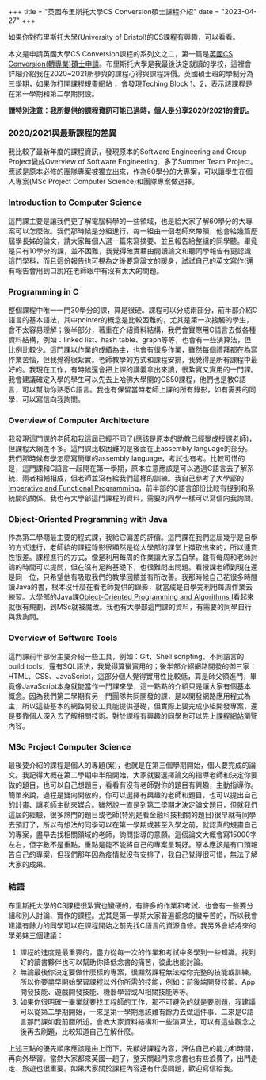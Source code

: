 +++
title = "英國布里斯托大學CS Conversion碩士課程介紹"
date = "2023-04-27"
+++

如果你對布里斯托大學(University of Bristol)的CS課程有興趣，可以看看。
<!--more-->

本文是申請英國大學CS Conversion課程的系列文之二，第一篇是[英國CS Conversion(轉專業)碩士申請](https://yo80106.github.io/posts/study-abroad/)。布里斯托大學是我最後決定就讀的學校，這裡會詳細介紹我在2020~2021所參與的課程心得與課程評價。英國碩士班的學制分為三學期，如果你打開[課程規畫網站](https://www.bris.ac.uk/unit-programme-catalogue/RouteStructure.jsa?byCohort=N&ayrCode=20%252F21&programmeCode=4COSC005T) ，會發現Teching Block 1、2，表示該課程是在第一學期和第二學期開設。

**請特別注意：我所提供的課程資訊可能已過時，個人是分享2020/2021的資訊。**

### 2020/2021與最新課程的差異

我比較了最新年度的課程資訊，發現原本的Software Engineering and Group Project變成Overview of Software Engineering、多了Summer Team Project。應該是原本必修的團隊專案被獨立出來，作為60學分的大專案，可以讓學生在個人專案(MSc Project Computer Science)和團隊專案做選擇。

### Introduction to Computer Science

這門課主要是讓我們更了解電腦科學的一些領域，也是給大家了解60學分的大專案可以怎麼做。我們那時候是分組進行，每一組由一個老師來帶領，他會給幾篇歷屆學長姊的論文，請大家每個人選一篇來寫摘要、並且報告給整組的同學聽。畢竟是只有10學分的課，並不困難，我覺得確實藉由閱讀論文和聽同學報告有更認識這門學科，而且這份報告也可視為之後要寫論文的暖身，試試自己的英文寫作(還有報告會用到口說)在老師眼中有沒有太大的問題。

### Programming in C

整個課程中唯一一門30學分的課，算是很硬。課程可以分成兩部分，前半部介紹C語言的基本語法，其中pointer的概念是比較困難的，尤其是第一次接觸的學生，會不太容易理解；後半部分，著重在介紹資料結構，我們會實際用C語言去做各種資料結構，例如：linked list、hash table、graph等等，也會有一些演算法，但比例比較少。這門課以作業的成績為主，也會有很多作業，雖然每個禮拜都在為寫作業苦惱，但我覺得很紮實。老師教學的方式和課程安排，我覺得是所有課程中最好的。我現在工作，有時候還會把上課的講義拿出來讀，很紮實又實用的一門課。我會建議確定入學的學生可以先去上哈佛大學開的CS50課程，他們也是教C語言，可以幫助你熟悉C語言。我也有保留當時老師上課的所有錄影，如有需要的同學，可以寫信向我詢問。

### Overview of Computer Architecture

我發現這門課的老師和我這屆已經不同了(應該是原本的助教已經變成授課老師)，但課程大綱差不多。這門課比較困難的是後面在上assembly language的部分。我們那時候有學怎麼寫簡單的assembly language，考試也有考。比較可惜的是，這門課和C語言一起開在第一學期，原本立意應該是可以透過C語言去了解系統，兩者相輔相成，但老師並沒有給我們這樣的訓練。我自己參考了大學部的[Imperative and Functional Programming](https://www.bris.ac.uk/unit-programme-catalogue/UnitDetails.jsa?ayrCode=22%2F23&unitCode=COMS10016)，前半部的C語言部份比較有提到和系統間的關係。我也有大學部這門課程的資料，需要的同學一樣可以寫信向我詢問。

### Object-Oriented Programming with Java

作為第二學期最主要的程式課，我給它偏差的評價。這門課在我們這屆幾乎是自學的方式進行，老師給的課程錄影很顯然是從大學部的課堂上擷取出來的，所以連貫性很差。課程進行的方式，像是利用每周的作業讓大家去自學，雖有每周和老師討論的時間可以提問，但在沒有足夠基礎下，也很難問出問題。看授課老師到現在還是同一位，只希望他有吸取我們的教學回饋並有所改善。我那時候自己花很多時間讀Java的書，根本沒什麼在看老師提供的錄影，就當成是自學完利用每周作業去練習。大學部的Java課[Object-Oriented Programming and Algorithms I](https://www.bris.ac.uk/unit-programme-catalogue/UnitDetails.jsa?ayrCode=22%2F23&unitCode=COMS10017)看起來就很有規劃，到MSc就被魔改。我也有大學部這門課的資料，有需要的同學自行與我詢問。

### Overview of Software Tools

這門課前半部份主要介紹一些工具，例如：Git、Shell scripting、不同語言的build tools，還有SQL語法，我覺得算蠻實用的；後半部介紹網路開發的御三家：HTML、CSS、JavaScript，這部分個人覺得實用性比較低，算是師父領進門，畢竟像JavaScript本身就能當作一門課來學，這一點點的介紹只是讓大家有個基本概念。因為我們第二學期有另一門團隊共同開發的課，是以開發網路應用程式為主，所以這些基本的網路開發工具能提供基礎，但實際上要完成小組開發專案，還是要靠個人深入去了解相關技術。對於課程有興趣的同學也可以先上[課程網站](https://cs-uob.github.io/COMSM0085/)瀏覽內容。

### MSc Project Computer Science

最後要介紹的課程是個人的專題(案)，也就是在第三個學期開始，個人要完成的論文。我記得大概在第二學期中半段開始，大家就要選擇論文的指導老師和決定你要做的題目，也可以自己想題目，看看有沒有老師對你的題目有興趣，主動指導你。簡單來說，過程是雙向開放的，你可以選擇有興趣的老師和題目，也可以提出自己的計畫、讓老師主動來媒合。雖然說一直是到第二學期才決定論文題目，但就我們這屆的經驗，很多熱門的題目或老師(特別是看金融科技相關的題目)很早就有同學去預訂了，所以有想法的同學可以在第一學期或甚至入學之前，就認真的規畫自己的專案，盡早去找相關領域的老師，詢問指導的意願。這個論文大概會寫15000字左右，但字數不是重點，重點是能不能將自己的專案呈現好。原本應該是有口頭報告自己的專案，但我們那年因為疫情就沒有安排了，我自己覺得很可惜，無法了解大家的成果。

### 結語

布里斯托大學的CS課程很紮實也蠻硬的，有許多的作業和考試、也會有一些要分組和別人討論、實作的課程。尤其是第一學期大家普遍都念的蠻辛苦的，所以我會建議有餘力的同學可以在課程開始之前先找C語言的資源自修。我另外會給將來的學弟妹三個建議：

1. 課程的進度是最重要的，盡力從每一次的作業和考試中多學到一些知識。找到好的讀書夥伴也可以幫助你降低念書的痛苦，彼此也能討論。
2. 無論最後你決定要做什麼樣的專案，很顯然課程無法給你完整的技能或訓練，所以你要盡早開始學習課程以外你所需的技能，例如：前後端開發技能、App開發技能、遊戲開發技能、機器學習或AI相關技能等等。
3. 如果你很明確一畢業就要找工程師的工作，那不可避免的就是要刷題，我建議可以從第二學期開始，一來是第一學期應該難有餘力去做這件事、二來是C語言那門課如我前面所述，會教大家資料結構和一些演算法，可以有這些觀念之後再去刷題，比較知道自己在解什麼。

上述三點的優先順序應該是由上而下，先顧好課程內容，評估自己的能力和時間，再向外學習。當然大家都來英國一趟了，整天關起門來念書也有些浪費了，出門走走、旅遊也很重要。如果大家關於課程內容還有什麼問題，歡迎寫信給我。